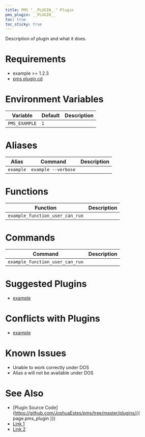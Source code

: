 ```yaml
---
title: PMS "__PLUGIN__" Plugin
pms_plugin: __PLUGIN__
toc: true
toc_sticky: true
---
```


Description of plugin and what it does.

# Requirements

* example >= 1.2.3
* [pms plugin cd](/pms/plugins/cd.html)

# Environment Variables

| Variable | Default | Description |
| --- | --- | --- |
| `PMS_EXAMPLE` | `1` | |

# Aliases

| Alias | Command | Description |
| --- | --- | --- |
| `example` | `example --verbose` | |

# Functions

| Function | Description |
| --- | --- |
| `example_function_user_can_run` | |

# Commands

| Command | Description |
| --- | --- |
| `example_function_user_can_run` | |

# Suggested Plugins

* [example](/pms/plugins/example.html)

# Conflicts with Plugins

* [example](/pms/plugins/example.html)

# Known Issues

* Unable to work correctly under DOS
* Alias a will not be available under DOS

# See Also

* [Plugin Source Code](https://github.com/JoshuaEstes/pms/tree/master/plugins/{{ page.pms_plugin }})
* [Link 1](/pms)
* [Link 2](/pms)
